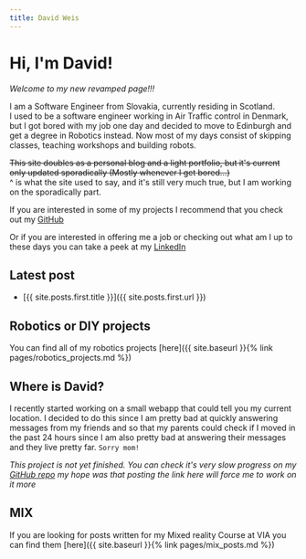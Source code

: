 ```yaml
---
title: David Weis
---
```


# Hi, I'm David!

*Welcome to my new revamped page!!!*

I am a Software Engineer from Slovakia, currently residing in Scotland.  
I used to be a software engineer working in Air Traffic control in Denmark, but I got bored with my job one day and decided to move to Edinburgh and get a degree in Robotics instead. Now most of my days consist of skipping classes, teaching workshops and building robots.  

~~This site doubles as a personal blog and a light portfolio, but it's current only updated sporadically (Mostly whenever I get bored...)~~  
^ is what the site used to say, and it's still very much true, but I am working on the sporadically part.

If you are interested in some of my projects I recommend that you check out my [GitHub](https://github.com/dmweis)  

Or if you are interested in offering me a job or checking out what am I up to these days you can take a peek at my [LinkedIn](https://www.linkedin.com/in/david-michael-weis/)

## Latest post

- [{{ site.posts.first.title }}]({{ site.posts.first.url }})

## Robotics or DIY projects

You can find all of my robotics projects [here]({{ site.baseurl }}{% link pages/robotics_projects.md %})

## Where is David?

I recently started working on a small webapp that could tell you my current location. I decided to do this since I am pretty bad at quickly answering messages from my friends and so that my parents could check if I moved in the past 24 hours since I am also pretty bad at answering their messages and they live pretty far. ```Sorry mom!```

*This project is not yet finished. You can check it's very slow progress on my [GitHub repo](https://github.com/dmweis/where-is-david) my hope was that posting the link here will force me to work on it more*

## MIX

If you are looking for posts written for my Mixed reality Course at VIA you can find them [here]({{ site.baseurl }}{% link pages/mix_posts.md %})

